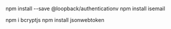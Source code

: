 npm install --save @loopback/authenticationv
npm install isemail

npm i bcryptjs
npm install jsonwebtoken
